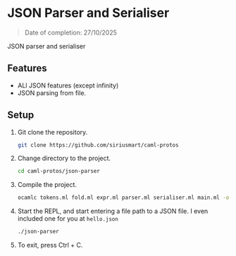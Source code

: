 # JSON Parser and Serialiser

> Date of completion: 27/10/2025

JSON parser and serialiser

## Features

- ALl JSON features (except infinity)
- JSON parsing from file.

## Setup

1. Git clone the repository.
    ```sh
    git clone https://github.com/siriusmart/caml-protos
    ```
2. Change directory to the project.
    ```sh
    cd caml-protos/json-parser
    ```
3. Compile the project.
    ```sh
    ocamlc tokens.ml fold.ml expr.ml parser.ml serialiser.ml main.ml -o json-parser
    ```
4. Start the REPL, and start entering a file path to a JSON file. I even included one for you at `hello.json`
    ```sh
    ./json-parser
    ```
5. To exit, press Ctrl + C.
